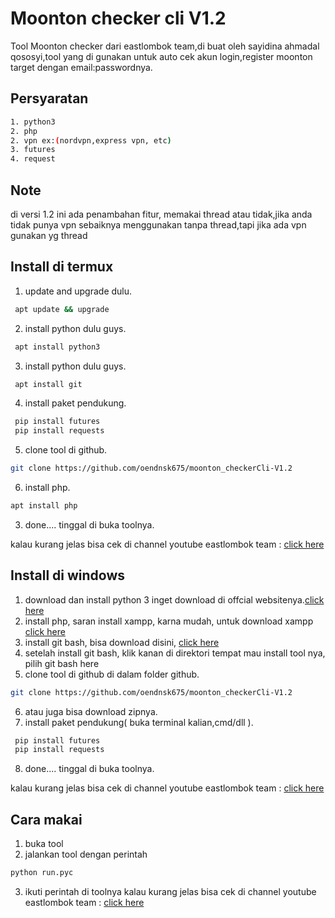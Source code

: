 # Moonton checker cli V1.2

Tool Moonton checker dari eastlombok team,di buat oleh sayidina ahmadal qososyi,tool yang di gunakan untuk auto cek akun login,register moonton target dengan email:passwordnya.

## Persyaratan
```bash
1. python3
2. php
2. vpn ex:(nordvpn,express vpn, etc)
3. futures
4. request
```
## Note
di versi 1.2 ini ada penambahan fitur, memakai thread atau tidak,jika anda tidak punya vpn sebaiknya menggunakan tanpa thread,tapi jika ada vpn gunakan yg thread 

## Install di termux

1. update and upgrade dulu.
```bash
 apt update && upgrade
```
2. install python dulu guys.
```bash
 apt install python3
```
3. install python dulu guys.
```bash
 apt install git
```
4. install paket pendukung.
```bash
 pip install futures
 pip install requests
```
5. clone tool di github.
```bash
git clone https://github.com/oendnsk675/moonton_checkerCli-V1.2
```
6. install php.
```bash
apt install php
```
3. done.... tinggal di buka toolnya.

kalau kurang jelas bisa cek di channel youtube eastlombok team :
[click here](https://www.youtube.com/channel/UCNhysDQ6QCYOtjmWK4WU3hw)

## Install di windows

1. download dan install python 3 inget download di offcial websitenya.[click here](https://www.python.org/)
2. install php, saran install xampp, karna mudah, untuk download xampp [click here](https://www.apachefriends.org/download.html)
3. install git bash, bisa download disini, [click here](https://git-scm.com/downloads)
4. setelah install git bash, klik kanan di direktori tempat mau install tool nya, pilih git bash here
5. clone tool di github di dalam folder github.
```bash
git clone https://github.com/oendnsk675/moonton_checkerCli-V1.2
```
6. atau juga bisa download zipnya.
7. install paket pendukung( buka terminal kalian,cmd/dll ).
```bash
 pip install futures
 pip install requests
```
8. done.... tinggal di buka toolnya.

kalau kurang jelas bisa cek di channel youtube eastlombok team :
[click here](https://www.youtube.com/channel/UCNhysDQ6QCYOtjmWK4WU3hw)

## Cara makai
1. buka tool
2. jalankan tool dengan perintah
```python
python run.pyc
```
3. ikuti perintah di toolnya
kalau kurang jelas bisa cek di channel youtube eastlombok team :
[click here](https://www.youtube.com/channel/UCNhysDQ6QCYOtjmWK4WU3hw)
